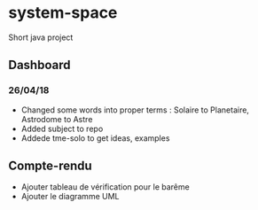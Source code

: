 # system-space
Short java project

## Dashboard

### 26/04/18
* Changed some words into proper terms :
Solaire to Planetaire, 
Astrodome to Astre
* Added subject to repo
* Addede tme-solo to get ideas, examples


## Compte-rendu
* Ajouter tableau de vérification pour le barême
* Ajouter le diagramme UML
